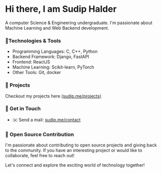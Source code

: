 # Hi there,  I am Sudip Halder

A computer Science & Engineering undergraduate. I'm passionate about Machine Learning and Web Backend development.

### 🔨Technologies & Tools

- Programming Languages: C, C++, Python
- Backend Framework: Django, FastAPI
- Frontend: ReactJS
- Machine Learning: Scikit-learn, PyTorch
- Other Tools: Git, docker

### 🚀 Projects
Checkout my projects here [(sudip.me/projects)](https://sudip.me/projects)

### 💬 Get in Touch
- ✉️ Send a mail: [sudip.me/contact](https://sudip.me/contact)

### 🌟 Open Source Contribution

I'm passionate about contributing to open source projects and giving back to the community. If you have an interesting project or would like to collaborate, feel free to reach out!

Let's connect and explore the exciting world of technology together!


